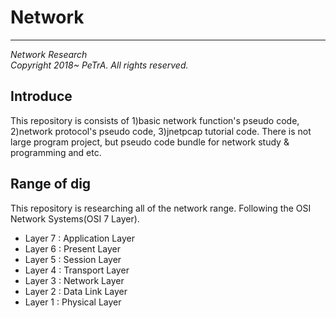 # Network
-----------------------------------------
_Network Research_   
_Copyright 2018~ PeTrA. All rights reserved._   
## Introduce
This repository is consists of 1)basic network function's pseudo code, 2)network protocol's pseudo code, 3)jnetpcap tutorial code. There is not large program project, but pseudo code bundle for network study & programming and etc.   
## Range of dig
This repository is researching all of the network range. Following the OSI Network Systems(OSI 7 Layer).   
* Layer 7 : Application Layer   
* Layer 6 : Present Layer   
* Layer 5 : Session Layer   
* Layer 4 : Transport Layer   
* Layer 3 : Network Layer   
* Layer 2 : Data Link Layer   
* Layer 1 : Physical Layer   


